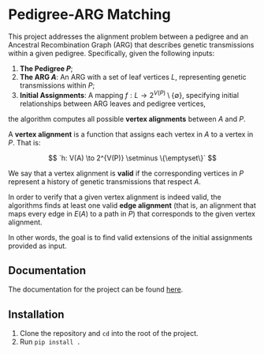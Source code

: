 # Pedigree-ARG Matching

This project addresses the alignment problem between a pedigree and an Ancestral Recombination Graph (ARG) that describes genetic transmissions within a given pedigree. Specifically, given the following inputs:

1. **The Pedigree $P$**;
2. **The ARG $A$**: An ARG with a set of leaf vertices $L$, representing genetic transmissions within $P$;
3. **Initial Assignments**: A mapping $`f: L \to 2^{V(P)} \setminus \{\emptyset\}`$, specifying initial relationships between ARG leaves and pedigree vertices,

the algorithm computes all possible **vertex alignments** between $A$ and $P$. 

A **vertex alignment** is a function that assigns each vertex in $A$ to a vertex in $P$. That is:

$$
`h: V(A) \to 2^{V(P)} \setminus \{\emptyset\}`
$$

We say that a vertex alignment is **valid** if the corresponding vertices in $P$ represent a history
of genetic transmissions that respect $A$.

In order to verify that a given vertex alignment is indeed valid,
the algorithms finds at least one valid **edge alignment** (that is, an alignment that maps
every edge in $E(A)$ to a path in $P$) that corresponds to the given vertex alignment.

In other words, the goal is to find valid extensions of the initial assignments provided as input.

## Documentation

The documentation for the project can be found [here](https://gravellab.github.io/pedigree-ARG-matching/).

## Installation

1. Clone the repository and `cd` into the root of the project.
2. Run `pip install .`
